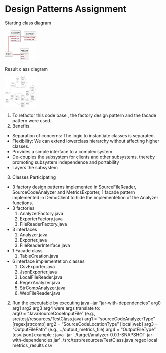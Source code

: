 # Design Patterns Assignment
Starting class diagram

<img src="/analyzer/resources/Starting_class_diagram.png" alt="MarineGEO circle logo" style="height: 100px; width:100px;"/>

Result class diagram

<img src="/analyzer/resources/Result_class_diagram.png" alt="MarineGEO circle logo" style="height: 100px; width:100px;"/>

1. To refactor this code base , the factory design pattern and the facade pattern were used.
2. Benefits.
* Separation of concerns: The logic to instantiate classes is
separated.
* Flexibility: We can extend lowerclass hierarchy without affecting
higher classes.
* Provides a simple interface to a complex system
* De-couples the subsystem for clients and other
subsystems, thereby promoting subsystem
independence and portability
* Layers the subsystem
3. Classes Participating
* 3 factory design patterns implemented in SourceFileReader, SourceCodeAnalyzer and MetricsExporter, 1 facade pattern implemented in DemoClient to hide the implementetion of the Analyzer functions.
* 3 factories
  1. AnalyzerFactory.java
  2. ExporterFactory.java
  3. FileReaderFactory.java
 * 3 interfaces
      1. Analyzer.java
      2. Exporter.java
      3. FileReaderInterface.java
 * 1 Facade class
      1. TableCreation.java
 * 6 interface implementetion classes
     1. CsvExporter.java
     2. JsonExporter.java
     3. LocalFileReader.java
     4. RegexAnalyzer.java
     5. StrCompAnalyzer.java
     6. WebFileReader.java
 
2. Run the executable by executing
	java –jar “jar-with-dependencies” arg0 arg1 arg2 arg3 arg4
were args translate to: 	
	arg0 = “JavaSourceCodeInputFile” (e.g., src/test/resources/TestClass.java)
	arg1 = “sourceCodeAnalyzerType” [regex|strcomp]
	arg2 = “SourceCodeLocationType” [local|web]
	arg3 = “OutputFilePath” (e.g., ../output_metrics_file)
	arg4 = “OutputFileType” [csv|json]
example : 
	java -jar './target/analyzer-0.0.1-SNAPSHOT-jar-with-dependencies.jar'  ./src/test/resources/TestClass.java regex local metrics_results csv